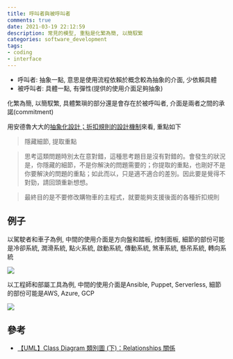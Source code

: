 ```yaml
---
title: 呼叫者與被呼叫者 
comments: true
date: 2021-03-19 22:12:59
description: 常見的模型, 重點是化繁為簡, 以簡馭繁
categories: software_development
tags:
- coding
- interface
---
```


- 呼叫者: 抽象一點, 意思是使用流程依賴於概念較為抽象的介面, 少依賴具體
- 被呼叫者: 具體一點, 有彈性(提供的使用介面足夠抽象)

化繁為簡, 以簡馭繁, 具體繁瑣的部分還是會存在於被呼叫者, 介面是兩者之間的承諾(commitment)

用安德魯大大的[抽象化設計；折扣規則的設計機制](https://columns.chicken-house.net/2020/03/10/interview-abstraction/)來看, 重點如下
> 隱藏細節, 提取重點

> 思考這類問題時別太在意對錯，這種思考題目是沒有對錯的。會發生的狀況是，你隱藏的細節，不是你解決的問題需要的；你提取的重點，也剛好不是你要解決的問題的重點；如此而以，只是適不適合的差別。因此要是覺得不對勁，請回頭重新想想。

> 最終目的是不要修改購物車的主程式，就要能夠支援後面的各種折扣規則


## 例子
以駕駛者和車子為例, 中間的使用介面是方向盤和踏板, 控制面板, 細節的部份可能是冷卻系統, 潤滑系統, 點火系統, 啟動系統, 傳動系統, 煞車系統, 懸吊系統, 轉向系統

![](driver_car.png)

以工程師和部屬工具為例, 中間的使用介面是Ansible, Puppet, Serverless, 細節的部份可能是AWS, Azure, GCP

![](engineer_deployment.png)


## 參考
- [【UML】Class Diagram 類別圖 (下)：Relationships 關係](https://spicyboyd.blogspot.com/2018/07/umlclass-diagram-relationships.html)


